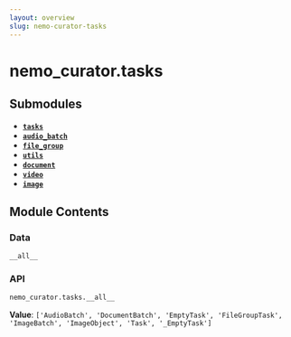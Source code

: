 ```yaml
---
layout: overview
slug: nemo-curator-tasks
---
```


# nemo_curator.tasks



## Submodules

- **[`tasks`](nemo-curator-tasks-tasks)**
- **[`audio_batch`](nemo-curator-tasks-audio-batch)**
- **[`file_group`](nemo-curator-tasks-file-group)**
- **[`utils`](nemo-curator-tasks-utils)**
- **[`document`](nemo-curator-tasks-document)**
- **[`video`](nemo-curator-tasks-video)**
- **[`image`](nemo-curator-tasks-image)**

## Module Contents

### Data

`__all__`

### API

```python
nemo_curator.tasks.__all__
```

**Value**: `['AudioBatch', 'DocumentBatch', 'EmptyTask', 'FileGroupTask', 'ImageBatch', 'ImageObject', 'Task', '_EmptyTask']`

